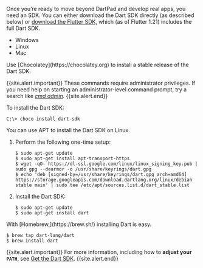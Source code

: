 Once you’re ready to move beyond DartPad and develop real apps,
you need an SDK.
You can either download the Dart SDK directly
(as described below)
or [download the Flutter SDK,][]
which (as of Flutter 1.21) includes the full Dart SDK.

[download the Flutter SDK,]: {{site.flutter-docs}}/get-started/install

<ul class="tabs__top-bar">
  <li class="tab-link current" data-tab="tab-sdk-install-windows">Windows</li>
  <li class="tab-link" data-tab="tab-sdk-install-linux">Linux</li>
  <li class="tab-link" data-tab="tab-sdk-install-mac">Mac</li>
</ul>

<div id="tab-sdk-install-windows" class="tabs__content current" markdown="1">
  Use [Chocolatey](https://chocolatey.org) to install a stable release of
  the Dart SDK.

{{site.alert.important}}
  These commands require administrator privileges.
  If you need help on starting an administrator-level command prompt,
  try a search like
  <em><a href="https://www.google.com/search?q=cmd+admin"
  target="blank">cmd admin</a>.</em>
{{site.alert.end}}

To install the Dart SDK:

  ```terminal
  C:\> choco install dart-sdk
  ```
</div>

<div id="tab-sdk-install-linux" class="tabs__content" markdown="1">
  You can use APT to install the Dart SDK on Linux.

  1. Perform the following one-time setup:
     ```terminal
     $ sudo apt-get update
     $ sudo apt-get install apt-transport-https
     $ wget -qO- https://dl-ssl.google.com/linux/linux_signing_key.pub | sudo gpg --dearmor -o /usr/share/keyrings/dart.gpg
     $ echo 'deb [signed-by=/usr/share/keyrings/dart.gpg arch=amd64] https://storage.googleapis.com/download.dartlang.org/linux/debian stable main' | sudo tee /etc/apt/sources.list.d/dart_stable.list
     ```

  2. Install the Dart SDK:
     ```terminal
     $ sudo apt-get update
     $ sudo apt-get install dart
     ```
</div>

<div id="tab-sdk-install-mac" class="tabs__content" markdown="1">
  With [Homebrew,](https://brew.sh/)
  installing Dart is easy.

  ```terminal
  $ brew tap dart-lang/dart
  $ brew install dart
  ```
</div>

{{site.alert.important}}
  For more information, including how to **adjust your `PATH`**, see
  [Get the Dart SDK](/get-dart).
{{site.alert.end}}
